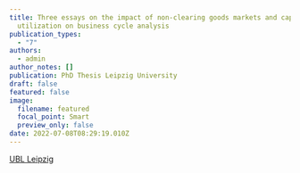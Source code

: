 ```yaml
---
title: Three essays on the impact of non-clearing goods markets and capacity
  utilization on business cycle analysis
publication_types:
  - "7"
authors:
  - admin
author_notes: []
publication: PhD Thesis Leipzig University
draft: false
featured: false
image:
  filename: featured
  focal_point: Smart
  preview_only: false
date: 2022-07-08T08:29:19.010Z
---
```

[UBL Leipzig](https://katalog.ub.uni-leipzig.de/Record/0-1789943167)